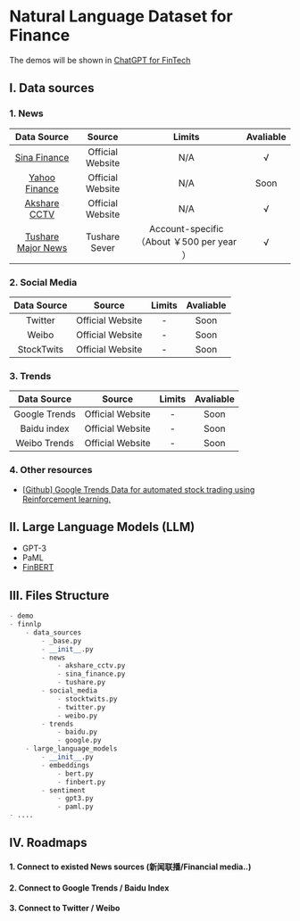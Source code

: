 # Natural Language Dataset for Finance

The demos will be shown in [ChatGPT for FinTech](https://github.com/AI4Finance-Foundation/ChatGPT-for-FinTech)


## Ⅰ. Data sources

### 1. News

  |                         Data Source                          |      Source      |                  Limits                   | Avaliable |
  | :----------------------------------------------------------: | :--------------: | :---------------------------------------: | :-------: |
  | [Sina Finance](https://news.sina.com.cn/roll/#pageid=153&lid=2516&k=&num=50&page=1) | Official Website |                    N/A                    |     √     |
  |           [Yahoo Finance](https://news.yahoo.com/)           | Official Website |                    N/A                    |   Soon    |
  | [Akshare CCTV](https://akshare.akfamily.xyz/data/others/others.html#id6) | Official Website |                    N/A                    |     √     |
  | [Tushare Major News](https://tushare.pro/document/2?doc_id=195) |  Tushare Sever   | Account-specific（About ￥500 per year ） |     √     |




### 2. Social Media

  |   Data Source    | Source | Limits | Avaliable |
  | :--------------: | :----: | :----: | :-------: |
  | Twitter  | Official Website |   -    |  Soon  |
  | Weibo | Official Website |   -    |  Soon  |
  | StockTwits| Official Website |   -    |  Soon  |

### 3. Trends

  |   Data Source    | Source | Limits | Avaliable |
  | :--------------: | :----: | :----: | :-------: |
  | Google Trends  | Official Website |   -    |  Soon  |
  | Baidu index | Official Website |   -    |  Soon  |
  | Weibo Trends| Official Website |   -    |  Soon  |

### 4. Other resources

* [[Github] Google Trends Data for automated stock trading using Reinforcement learning.](https://github.com/Athe-kunal/Reinforcement-learning-trading-agent-using-Google-trends-data)

## Ⅱ. Large Language Models (LLM)
*  GPT-3
*  PaML
*  [FinBERT](https://github.com/yya518/FinBERT)

## Ⅲ. Files Structure

``` python
- demo
- finnlp
    - data_sources
        - _base.py
        - __init__.py
        - news
            - akshare_cctv.py
            - sina_finance.py
            - tushare.py
        - social_media
            - stocktwits.py
            - twitter.py
            - weibo.py
        - trends
            - baidu.py
            - google.py
    - large_language_models
        - __init__.py
        - embeddings
            - bert.py
            - finbert.py
        - sentiment
            - gpt3.py
            - paml.py
- .... 
```



## Ⅳ. Roadmaps

#### 1. Connect to existed News sources (新闻联播/Financial media..)
#### 2. Connect to Google Trends / Baidu Index
#### 3. Connect to Twitter / Weibo
